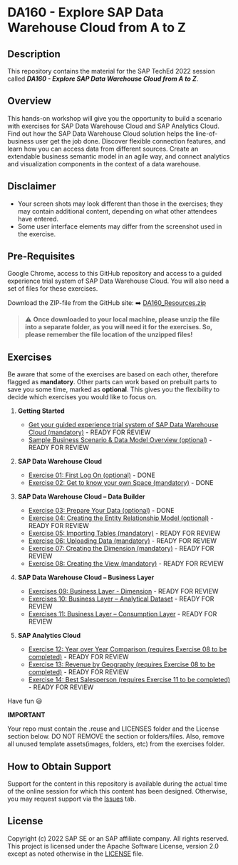 # DA160 - Explore SAP Data Warehouse Cloud from A to Z

## Description

This repository contains the material for the SAP TechEd 2022 session called ***DA160 - Explore SAP Data Warehouse Cloud from A to Z***.  

## Overview

This hands-on workshop will give you the opportunity to build a scenario with exercises for SAP Data Warehouse Cloud and SAP Analytics Cloud.
Find out how the SAP Data Warehouse Cloud solution helps the line-of-business user get the job done. Discover flexible connection features, and learn how you can access data from different sources. Create an extendable business semantic model in an agile way, and connect analytics and visualization components in the context of a data warehouse.

## Disclaimer

* Your screen shots may look different than those in the exercises; they may contain additional content, depending on what other attendees have entered.
* Some user interface elements may differ from the screenshot used in the exercise.

## Pre-Requisites

Google Chrome, access to this GitHub repository and access to a guided experience trial system of SAP Data Warehouse Cloud.
You will also need a set of files for these exercises. 

Download the ZIP-file from the GitHub site: :arrow_right: [DA160_Resources.zip](DA160_Resources.zip)

> :warning: **Once downloaded to your local machine, please unzip the file into a separate folder, as you will need it for the exercises. So, please remember the file location of the unzipped files!**

## Exercises

Be aware that some of the exercises are based on each other, therefore flagged as **mandatory**. Other parts can work based on prebuilt parts to save you some time, marked as **optional**. This gives you the flexibility to decide which exercises you would like to focus on.

1. **Getting Started**
	* [Get your guided experience trial system of SAP Data Warehouse Cloud (mandatory)](exercises/ex00/README.md) - READY FOR REVIEW
	* [Sample Business Scenario & Data Model Overview (optional)](exercises/ex00/README.md#sample-business-scenario--data-model-overview) - READY FOR REVIEW

2. **SAP Data Warehouse Cloud**
	* [Exercise 01: First Log On (optional)](exercises/ex01/README.md) - DONE
	* [Exercise 02: Get to know your own Space (mandatory)](exercises/ex02/README.md) - DONE

3. **SAP Data Warehouse Cloud – Data Builder**
	* [Exercise 03: Prepare Your Data (optional)](exercises/ex03/README.md) - DONE
	* [Exercise 04: Creating the Entity Relationship Model (optional)](exercises/ex04/README.md) - READY FOR REVIEW
	* [Exercise 05: Importing Tables (mandatory)](exercises/ex05/README.md) - READY FOR REVIEW
	* [Exercise 06: Uploading Data (mandatory)](exercises/ex06/README.md) - READY FOR REVIEW
	* [Exercise 07: Creating the Dimension (mandatory)](exercises/ex07/README.md) - READY FOR REVIEW
	* [Exercise 08: Creating the View (mandatory)](exercises/ex08/README.md) - READY FOR REVIEW
	
4. **SAP Data Warehouse Cloud – Business Layer**
	* [Exercises 09: Business Layer - Dimension](exercises/ex09/README.md) - READY FOR REVIEW
	* [Exercises 10: Business Layer – Analytical Dataset](exercises/ex10/README.md) - READY FOR REVIEW
	* [Exercises 11: Business Layer – Consumption Layer](exercises/ex11/README.md) - READY FOR REVIEW
	
5.  **SAP Analytics Cloud**
	* [Exercise 12: Year over Year Comparison (requires Exercise 08 to be completed)](exercises/ex12/README.md) - READY FOR REVIEW
	* [Exercise 13: Revenue by Geography (requires Exercise 08 to be completed)](exercises/ex13/README.md) - READY FOR REVIEW
	* [Exercise 14: Best Salesperson (requires Exercise 11 to be completed)](exercises/ex14/README.md) - READY FOR REVIEW

    
Have fun :smiley:

**IMPORTANT**

Your repo must contain the .reuse and LICENSES folder and the License section below. DO NOT REMOVE the section or folders/files. Also, remove all unused template assets(images, folders, etc) from the exercises folder. 

## How to Obtain Support

Support for the content in this repository is available during the actual time of the online session for which this content has been designed. Otherwise, you may request support via the [Issues](../../issues) tab.

## License
Copyright (c) 2022 SAP SE or an SAP affiliate company. All rights reserved. This project is licensed under the Apache Software License, version 2.0 except as noted otherwise in the [LICENSE](LICENSES/Apache-2.0.txt) file.
